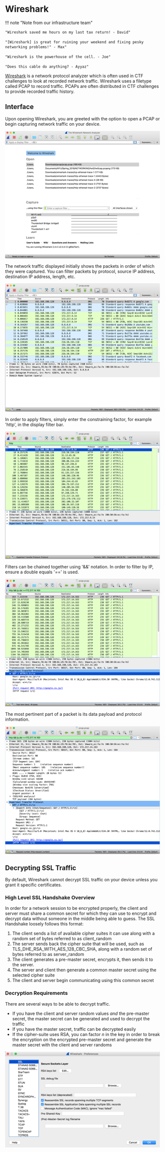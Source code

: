 # Wireshark
!!! note "Note from our infrastructure team"

    "Wireshark saved me hours on my last tax return! - David"

    "[Wireshark] is great for ruining your weekend and fixing pesky networking problems!" - Max"

    "Wireshark is the powerhouse of the cell. - Joe"

    "Does this cable do anything? - Ayyaz"

[Wireshark](http://www.wireshark.com) is a network protocol analyzer which is often used in CTF challenges to look at recorded network traffic. Wireshark uses a filetype called PCAP to record traffic. PCAPs are often distributed in CTF challenges to provide recorded traffic history.

## Interface

Upon opening Wireshark, you are greeted with the option to open a PCAP or begin capturing network traffic on your device.

![Wirshark Start Screen](images/ws-start-screen.png)

The network traffic displayed initially shows the packets in order of which they were captured. You can filter packets by protocol, source IP address, destination IP address, length, etc. 

![PCAP Screen](images/ws-pcap-screen.png)

In order to apply filters, simply enter the constraining factor, for example 'http', in the display filter bar. 

![PCAP HTTP Filter](images/ws-filter.png)

Filters can be chained together using '&&' notation. In order to filter by IP, ensure a double equals '==' is used. 

![PCAP HTTP IP Filter](images/ws-filter-2.png)

The most pertinent part of a packet is its data payload and protocol information.

![HTTP TCP Info](images/ws-tcp-http-info.png)

## Decrypting SSL Traffic

By default, Wireshark cannot decrypt SSL traffic on your device unless you grant it specific certificates.

### High Level SSL Handshake Overview

In order for a network session to be encrypted properly, the client and server must share a common secret for which they can use to encrypt and decrypt data without someone in the middle being able to guess. The SSL Handshake loosely follows this format:

1. The client sends a list of available cipher suites it can use along with a random set of bytes referred to as client_random
2. The server sends back the cipher suite that will be used, such as TLS_DHE_RSA_WITH_AES_128_CBC_SHA, along with a random set of bytes referred to as server_random
3. The client generates a pre-master secret, encrypts it, then sends it to the server.
4. The server and client then generate a common master secret using the selected cipher suite
5. The client and server begin communicating using this common secret

### Decryption Requirements

There are several ways to be able to decrypt traffic.

- If you have the client and server random values *and* the pre-master secret, the master secret can be generated and used to decrypt the traffic
- If you have the master secret, traffic can be decrypted easily
- If the cipher-suite uses RSA, you can factor *n* in the key in order to break the encryption on the encrypted pre-master secret and generate the master secret with the client and server randoms 

![Wireshark SSL Preferences](images/ws-ssl-pref.png)